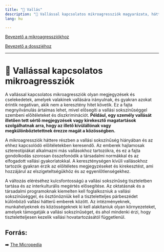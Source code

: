 ```yaml
---
title: "🚫 Vallás"
description: "🚫 Vallással kapcsolatos mikroagressziók magyarázata, háttere, javaslatok."
lang: hu

---
```


<div class="floating-columns">

<div class="floating-bar">

[Bevezető a mikroagressziókhoz](/#/entry?id=mikroagressziok)

[Bevezető a dossziéhoz](/#/entry?id=vallas)

<hr />


</div>

<div class="wiki-content">

# 🚫 Vallással kapcsolatos mikroagressziók

A vallással kapcsolatos mikroagressziók olyan megjegyzések és cselekedetek, amelyek valakinek vallására irányulnak, és gyakran azokat érintik negatívan, akik nem a keresztény hitet követik. Ez a fajta megnyilvánulás ártalmas lehet, mivel elősegíti a vallási sokszínűséggel szembeni előítéleteket és diszkriminációt. **Például, egy személy vallását illetően tett sértő megjegyzések vagy kirekesztő magatartások szolgálhatnak arra, hogy az illető kívülállónak vagy megkülönböztetettnek érezze magát a közösségben.**

A mikroagressziók háttere részben a vallási sokszínűség hiányában és az ehhez kapcsolódó előítéletekben keresendő. Az emberek hajlamosak sztereotípiákat alkalmazni más vallásokhoz tartozókra, és ez a fajta gondolkodás szorosan összefonódik a társadalmi normákkal és az elfogadott vallási gyakorlatokkal. A kereszténységen kívüli vallásokhoz tartozók gyakran érzik az előítéletes megjegyzéseket és kirekesztést, ami hozzájárul az elszigeteltségükhöz és az egyenlőtlenségekhez.

A változás eléréséhez kulcsfontosságú a vallási sokszínűség tiszteletben tartása és az interkulturális megértés elősegítése. Az oktatásnak és a társadalmi programoknak kiemelten kell foglalkozniuk a vallási sokszínűséggel, és ösztönözniük kell a tiszteletteljes párbeszédet különböző vallási hátterű emberek között. Az intézményeknek, munkahelyeknek és közösségeknek ki kell alakítaniuk olyan környezeteket, amelyek támogatják a vallási sokszínűséget, és ahol mindenki érzi, hogy tiszteletteljesen kezelik vallási hovatartozásától függetlenül.

## Forrás:

➡️ [The Micropedia](https://www.themicropedia.org/)

</div>